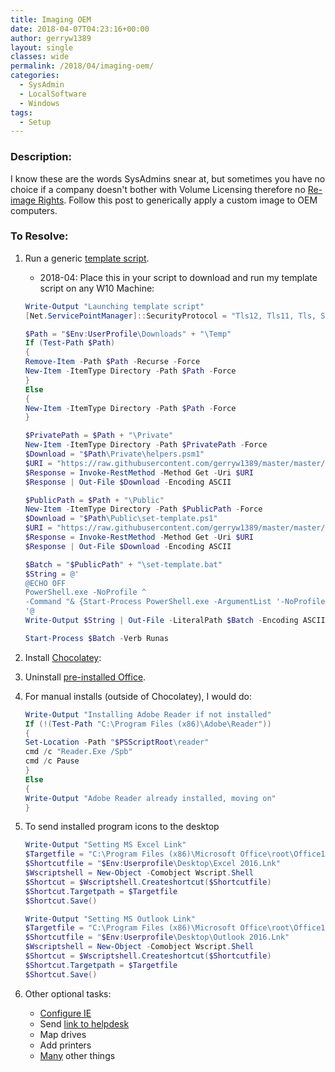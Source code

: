 ```yaml
---
title: Imaging OEM
date: 2018-04-07T04:23:16+00:00
author: gerryw1389
layout: single
classes: wide
permalink: /2018/04/imaging-oem/
categories:
  - SysAdmin
  - LocalSoftware
  - Windows
tags:
  - Setup
---
```

<!--more-->

### Description:

I know these are the words SysAdmins snear at, but sometimes you have no choice if a company doesn't bother with Volume Licensing therefore no [Re-image Rights](https://automationadmin.com/2016/05/re-imaging-rights/). Follow this post to generically apply a custom image to OEM computers.

### To Resolve:

1. Run a generic [template script](https://github.com/gerryw1389/powershell/blob/main/gwConfiguration/Public/Set-Template.ps1).

   - 2018-04: Place this in your script to download and run my template script on any W10 Machine:

   ```powershell
   Write-Output "Launching template script"
   [Net.ServicePointManager]::SecurityProtocol = "Tls12, Tls11, Tls, Ssl3"

   $Path = "$Env:UserProfile\Downloads" + "\Temp"
   If (Test-Path $Path)
   {
   Remove-Item -Path $Path -Recurse -Force
   New-Item -ItemType Directory -Path $Path -Force
   }
   Else
   {
   New-Item -ItemType Directory -Path $Path -Force
   }

   $PrivatePath = $Path + "\Private"
   New-Item -ItemType Directory -Path $PrivatePath -Force
   $Download = "$Path\Private\helpers.psm1"
   $URI = "https://raw.githubusercontent.com/gerryw1389/master/master/gwConfiguration/Private/helpers.psm1"
   $Response = Invoke-RestMethod -Method Get -Uri $URI
   $Response | Out-File $Download -Encoding ASCII

   $PublicPath = $Path + "\Public"
   New-Item -ItemType Directory -Path $PublicPath -Force
   $Download = "$Path\Public\set-template.ps1"
   $URI = "https://raw.githubusercontent.com/gerryw1389/master/master/gwConfiguration/Public/Set-Template.ps1"
   $Response = Invoke-RestMethod -Method Get -Uri $URI
   $Response | Out-File $Download -Encoding ASCII

   $Batch = "$PublicPath" + "\set-template.bat"
   $String = @'
   @ECHO OFF
   PowerShell.exe -NoProfile ^
   -Command "& {Start-Process PowerShell.exe -ArgumentList '-NoProfile -ExecutionPolicy Bypass -Command ". "%~dpn0.ps1"; Set-Template "' -Verb RunAs}"
   '@
   Write-Output $String | Out-File -LiteralPath $Batch -Encoding ASCII

   Start-Process $Batch -Verb Runas
   ```

2. Install [Chocolatey](https://github.com/gerryw1389/powershell/blob/main/gwApplications/Public/Install-Choco.ps1):

3. Uninstall [pre-installed Office](https://automationadmin.com/2018/03/office-install-tasks/).

4. For manual installs (outside of Chocolatey), I would do:

   ```powershell
   Write-Output "Installing Adobe Reader if not installed"
   If (!(Test-Path "C:\Program Files (x86)\Adobe\Reader"))
   {
   Set-Location -Path "$PSScriptRoot\reader"
   cmd /c "Reader.Exe /Spb"
   cmd /c Pause
   }
   Else
   {
   Write-Output "Adobe Reader already installed, moving on"
   }
   ```

5. To send installed program icons to the desktop

   ```powershell
   Write-Output "Setting MS Excel Link"
   $Targetfile = "C:\Program Files (x86)\Microsoft Office\root\Office16\EXCEL.EXE"
   $Shortcutfile = "$Env:Userprofile\Desktop\Excel 2016.Lnk"
   $Wscriptshell = New-Object -Comobject Wscript.Shell
   $Shortcut = $Wscriptshell.Createshortcut($Shortcutfile)
   $Shortcut.Targetpath = $Targetfile
   $Shortcut.Save()

   Write-Output "Setting MS Outlook Link"
   $Targetfile = "C:\Program Files (x86)\Microsoft Office\root\Office16\OUTLOOK.EXE"
   $Shortcutfile = "$Env:Userprofile\Desktop\Outlook 2016.Lnk"
   $Wscriptshell = New-Object -Comobject Wscript.Shell
   $Shortcut = $Wscriptshell.Createshortcut($Shortcutfile)
   $Shortcut.Targetpath = $Targetfile
   $Shortcut.Save()
   ```

6. Other optional tasks:  
   - [Configure IE](https://automationadmin.com/2017/08/ps-configuring-ie-settings/)
   - Send [link to helpdesk](https://automationadmin.com/2017/03/ps-link-to-helpdesk/)
   - Map drives
   - Add printers
   - [Many](https://automationadmin.com/2017/08/w10-config-snippets/) other things
